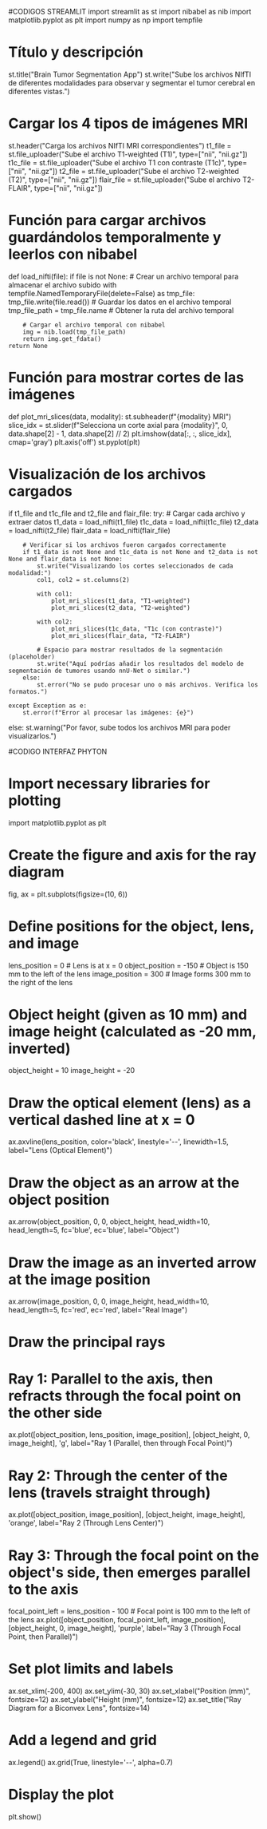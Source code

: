 #CODIGOS STREAMLIT 
import streamlit as st
import nibabel as nib
import matplotlib.pyplot as plt
import numpy as np
import tempfile

# Título y descripción
st.title("Brain Tumor Segmentation App")
st.write("Sube los archivos NIfTI de diferentes modalidades para observar y segmentar el tumor cerebral en diferentes vistas.")

# Cargar los 4 tipos de imágenes MRI
st.header("Carga los archivos NIfTI MRI correspondientes")
t1_file = st.file_uploader("Sube el archivo T1-weighted (T1)", type=["nii", "nii.gz"])
t1c_file = st.file_uploader("Sube el archivo T1 con contraste (T1c)", type=["nii", "nii.gz"])
t2_file = st.file_uploader("Sube el archivo T2-weighted (T2)", type=["nii", "nii.gz"])
flair_file = st.file_uploader("Sube el archivo T2-FLAIR", type=["nii", "nii.gz"])

# Función para cargar archivos guardándolos temporalmente y leerlos con nibabel
def load_nifti(file):
    if file is not None:
        # Crear un archivo temporal para almacenar el archivo subido
        with tempfile.NamedTemporaryFile(delete=False) as tmp_file:
            tmp_file.write(file.read())  # Guardar los datos en el archivo temporal
            tmp_file_path = tmp_file.name  # Obtener la ruta del archivo temporal

        # Cargar el archivo temporal con nibabel
        img = nib.load(tmp_file_path)
        return img.get_fdata()
    return None

# Función para mostrar cortes de las imágenes
def plot_mri_slices(data, modality):
    st.subheader(f"{modality} MRI")
    slice_idx = st.slider(f"Selecciona un corte axial para {modality}", 0, data.shape[2] - 1, data.shape[2] // 2)
    plt.imshow(data[:, :, slice_idx], cmap='gray')
    plt.axis('off')
    st.pyplot(plt)

# Visualización de los archivos cargados
if t1_file and t1c_file and t2_file and flair_file:
    try:
        # Cargar cada archivo y extraer datos
        t1_data = load_nifti(t1_file)
        t1c_data = load_nifti(t1c_file)
        t2_data = load_nifti(t2_file)
        flair_data = load_nifti(flair_file)

        # Verificar si los archivos fueron cargados correctamente
        if t1_data is not None and t1c_data is not None and t2_data is not None and flair_data is not None:
            st.write("Visualizando los cortes seleccionados de cada modalidad:")
            col1, col2 = st.columns(2)

            with col1:
                plot_mri_slices(t1_data, "T1-weighted")
                plot_mri_slices(t2_data, "T2-weighted")

            with col2:
                plot_mri_slices(t1c_data, "T1c (con contraste)")
                plot_mri_slices(flair_data, "T2-FLAIR")

            # Espacio para mostrar resultados de la segmentación (placeholder)
            st.write("Aquí podrías añadir los resultados del modelo de segmentación de tumores usando nnU-Net o similar.")
        else:
            st.error("No se pudo procesar uno o más archivos. Verifica los formatos.")
    
    except Exception as e:
        st.error(f"Error al procesar las imágenes: {e}")
else:
    st.warning("Por favor, sube todos los archivos MRI para poder visualizarlos.")

#CODIGO INTERFAZ PHYTON 
# Import necessary libraries for plotting
import matplotlib.pyplot as plt

# Create the figure and axis for the ray diagram
fig, ax = plt.subplots(figsize=(10, 6))

# Define positions for the object, lens, and image
lens_position = 0  # Lens is at x = 0
object_position = -150  # Object is 150 mm to the left of the lens
image_position = 300  # Image forms 300 mm to the right of the lens

# Object height (given as 10 mm) and image height (calculated as -20 mm, inverted)
object_height = 10
image_height = -20

# Draw the optical element (lens) as a vertical dashed line at x = 0
ax.axvline(lens_position, color='black', linestyle='--', linewidth=1.5, label="Lens (Optical Element)")

# Draw the object as an arrow at the object position
ax.arrow(object_position, 0, 0, object_height, head_width=10, head_length=5, fc='blue', ec='blue', label="Object")

# Draw the image as an inverted arrow at the image position
ax.arrow(image_position, 0, 0, image_height, head_width=10, head_length=5, fc='red', ec='red', label="Real Image")

# Draw the principal rays
# Ray 1: Parallel to the axis, then refracts through the focal point on the other side
ax.plot([object_position, lens_position, image_position], 
        [object_height, 0, image_height], 'g', label="Ray 1 (Parallel, then through Focal Point)")

# Ray 2: Through the center of the lens (travels straight through)
ax.plot([object_position, image_position], 
        [object_height, image_height], 'orange', label="Ray 2 (Through Lens Center)")

# Ray 3: Through the focal point on the object's side, then emerges parallel to the axis
focal_point_left = lens_position - 100  # Focal point is 100 mm to the left of the lens
ax.plot([object_position, focal_point_left, image_position], 
        [object_height, 0, image_height], 'purple', label="Ray 3 (Through Focal Point, then Parallel)")

# Set plot limits and labels
ax.set_xlim(-200, 400)
ax.set_ylim(-30, 30)
ax.set_xlabel("Position (mm)", fontsize=12)
ax.set_ylabel("Height (mm)", fontsize=12)
ax.set_title("Ray Diagram for a Biconvex Lens", fontsize=14)

# Add a legend and grid
ax.legend()
ax.grid(True, linestyle='--', alpha=0.7)

# Display the plot
plt.show()

